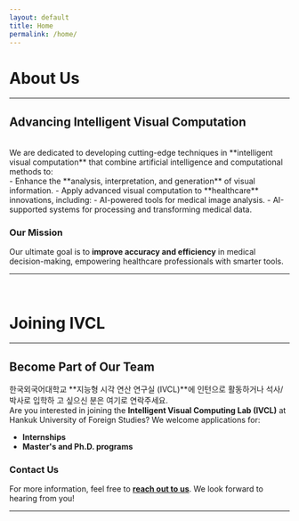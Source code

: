 ```yaml
---
layout: default
title: Home
permalink: /home/
---
```

<!---->
<!--# About Us-->
<!------->
<!---->
<!--## **We strive to excel in developing intelligent visual computation techniques**, combining artificial intelligence and computational methods to:-->
<!---->
<!--- Enhance the **analysis, interpretation, and generation** of visual information.-->
<!--- Apply intelligent visual computation to **healthcare**, including:-->
<!--   - AI-powered medical image analysis aids.-->
<!--   - AI-supported medical data processing and transformation.-->
<!---->
<!--### Our ultimate goal is to **improve accuracy and efficiency** in medical decision-making.-->
<!---->
<!------->
<!---->
<!--<br>-->
<!--# Joining IVCL-->
<!------->
<!---->
<!--## Interested in joining the **Intelligent Visual Computing Lab (IVCL)** at Hankuk University of Foreign Studies as an **intern** or pursuing a **Master's/Ph.D.**?-->
<!---->
<!--Feel free to **[contact us](mailto:bkim@hufs.ac.kr)** for more information!-->
<!---->
<!------->
<!---->

<!------->
<!--layout: default-->
<!--title: Home-->
<!--permalink: /home/-->
<!------->

# **About Us**
---

## Advancing Intelligent Visual Computation
<br>
We are dedicated to developing cutting-edge techniques in **intelligent visual computation** that combine artificial intelligence and computational methods to:
<br>
- Enhance the **analysis, interpretation, and generation** of visual information.
- Apply advanced visual computation to **healthcare** innovations, including:
  - AI-powered tools for medical image analysis.
  - AI-supported systems for processing and transforming medical data.

### **Our Mission**
Our ultimate goal is to **improve accuracy and efficiency** in medical decision-making, empowering healthcare professionals with smarter tools.

---
<br>

# **Joining IVCL**
---

## Become Part of Our Team

한국외국어대학교 **지능형 시각 연산 연구실 (IVCL)**에 인턴으로 활동하거나 석사/박사로 입학하
고 싶으신 분은 여기로 연락주세요.
<br>
Are you interested in joining the **Intelligent Visual Computing Lab (IVCL)** at Hankuk University of Foreign Studies? We welcome applications for:

- **Internships**
- **Master's and Ph.D. programs**

### **Contact Us**
For more information, feel free to **[reach out to us](mailto:bkim@hufs.ac.kr)**. We look forward to hearing from you!

---
